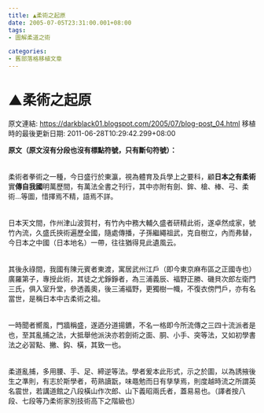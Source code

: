 ```yaml
---
title: ▲柔術之起原
date: 2005-07-05T23:31:00.001+08:00
tags: 
- 圖解柔道之術

categories:
- 舊部落格移植文章
---
```


# ▲柔術之起原

原文連結: https://darkblack01.blogspot.com/2005/07/blog-post_04.html
移植時的最後更新日期: 2011-06-28T10:29:42.299+08:00

<b>原文（原文沒有分段也沒有標點符號，只有斷句符號）：</b><br /><br /><br />柔術者拳術之一種，今日盛行於東瀛，視為體育及兵學上之要科，顧<b>日本之有柔術</b>實<b>傳自我國</b>明萬歷間，有萬法全書之刊行，其中亦附有劍、鉾、槍、棒、弓、柔術...等圖，惜擇焉不精，語焉不詳。<br /><br /><br />日本天文間，作州津山波賀村，有竹內中務大輔久盛者研精此術，遂卓然成家，號竹內流，久盛氏挾術遍歷全國，隨處傳播，子孫繼繩祖武，克自樹立，內而弗替，今日本之中國（日本地名）一帶，往往猶得見此遺風云。<br /><br /><br />其後永祿間，我國有陳元賓者東渡，寓居武州江戶（即今東京麻布區之正國寺也）廣羅第子，專授此術，其徒之尤錚錚者，為三浦義辰、褔野正勝、磯貝次郎左衛門三氏，俱入室升堂，參透義奧，後三浦褔野，更獨樹一幟，不復衣傍門戶，亦有名當世，是稱日本中古柔術之祖。<br /><br /><br />一時聞者嚮風，門牆稱盛，遂迺分道揚鑣，不名一格即今所流傳之三四十流派者是也，至其亂捕之法，大抵舉他派決亦若劍術之面、胴、小手、突等法，又如初學書法之必習點、撇、鈎、橫，其致一也。<br /><br /><br />柔道亂捕，多用腰、手、足、締逆等法。學者爰本此形式，示之於圖，以為誘掖後生之準則，有志於斯學者，苟熟讀翫，味黽勉而日有孳孳焉，則度越時流之所謂英名震世，若講道館之八段橫山作次郎、山下義昭兩氏者，蓋易易也。（譯者按八段、七段等乃柔術家別技術高下之階級也）
